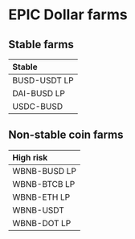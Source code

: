 # EPIC Dollar farms

## Stable farms

| Stable |
| :--- |
| BUSD-USDT LP |
| DAI-BUSD LP |
| USDC-BUSD |

## **Non-stable coin farms**

| High risk |
| :--- |
| WBNB-BUSD LP |
| WBNB-BTCB LP |
| WBNB-ETH LP |
| WBNB-USDT |
| WBNB-DOT LP |

